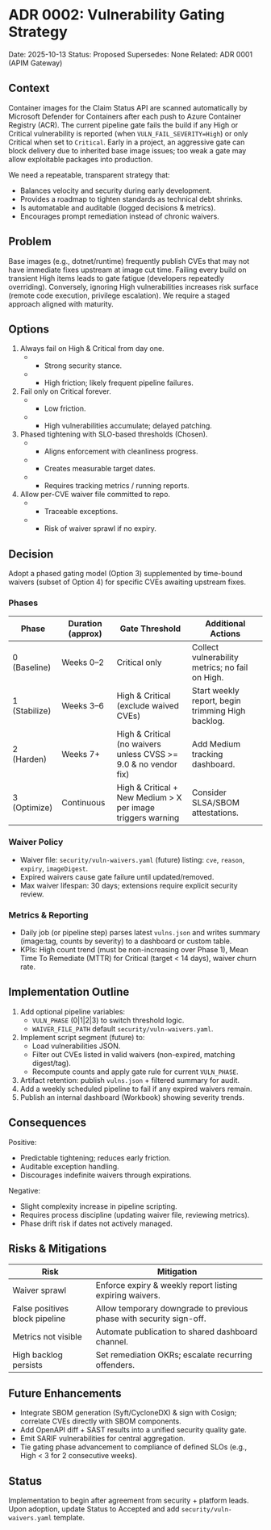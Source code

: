 # ADR 0002: Vulnerability Gating Strategy

Date: 2025-10-13
Status: Proposed
Supersedes: None
Related: ADR 0001 (APIM Gateway)

## Context
Container images for the Claim Status API are scanned automatically by Microsoft Defender for Containers after each push to Azure Container Registry (ACR). The current pipeline gate fails the build if any High or Critical vulnerability is reported (when `VULN_FAIL_SEVERITY=High`) or only Critical when set to `Critical`. Early in a project, an aggressive gate can block delivery due to inherited base image issues; too weak a gate may allow exploitable packages into production.

We need a repeatable, transparent strategy that:
- Balances velocity and security during early development.
- Provides a roadmap to tighten standards as technical debt shrinks.
- Is automatable and auditable (logged decisions & metrics).
- Encourages prompt remediation instead of chronic waivers.

## Problem
Base images (e.g., dotnet/runtime) frequently publish CVEs that may not have immediate fixes upstream at image cut time. Failing every build on transient High items leads to gate fatigue (developers repeatedly overriding). Conversely, ignoring High vulnerabilities increases risk surface (remote code execution, privilege escalation). We require a staged approach aligned with maturity.

## Options
1. Always fail on High & Critical from day one.
   - + Strong security stance.
   - - High friction; likely frequent pipeline failures.
2. Fail only on Critical forever.
   - + Low friction.
   - - High vulnerabilities accumulate; delayed patching.
3. Phased tightening with SLO-based thresholds (Chosen).
   - + Aligns enforcement with cleanliness progress.
   - + Creates measurable target dates.
   - - Requires tracking metrics / running reports.
4. Allow per-CVE waiver file committed to repo.
   - + Traceable exceptions.
   - - Risk of waiver sprawl if no expiry.

## Decision
Adopt a phased gating model (Option 3) supplemented by time-bound waivers (subset of Option 4) for specific CVEs awaiting upstream fixes.

### Phases
| Phase | Duration (approx) | Gate Threshold | Additional Actions |
|-------|-------------------|----------------|--------------------|
| 0 (Baseline) | Weeks 0–2 | Critical only | Collect vulnerability metrics; no fail on High. |
| 1 (Stabilize) | Weeks 3–6 | High & Critical (exclude waived CVEs) | Start weekly report, begin trimming High backlog. |
| 2 (Harden) | Weeks 7+ | High & Critical (no waivers unless CVSS >= 9.0 & no vendor fix) | Add Medium tracking dashboard. |
| 3 (Optimize) | Continuous | High & Critical + New Medium > X per image triggers warning | Consider SLSA/SBOM attestations. |

### Waiver Policy
- Waiver file: `security/vuln-waivers.yaml` (future) listing: `cve`, `reason`, `expiry`, `imageDigest`.
- Expired waivers cause gate failure until updated/removed.
- Max waiver lifespan: 30 days; extensions require explicit security review.

### Metrics & Reporting
- Daily job (or pipeline step) parses latest `vulns.json` and writes summary (image:tag, counts by severity) to a dashboard or custom table.
- KPIs: High count trend (must be non-increasing over Phase 1), Mean Time To Remediate (MTTR) for Critical (target < 14 days), waiver churn rate.

## Implementation Outline
1. Add optional pipeline variables:
   - `VULN_PHASE` (0|1|2|3) to switch threshold logic.
   - `WAIVER_FILE_PATH` default `security/vuln-waivers.yaml`.
2. Implement script segment (future) to:
   - Load vulnerabilities JSON.
   - Filter out CVEs listed in valid waivers (non-expired, matching digest/tag).
   - Recompute counts and apply gate rule for current `VULN_PHASE`.
3. Artifact retention: publish `vulns.json` + filtered summary for audit.
4. Add a weekly scheduled pipeline to fail if any expired waivers remain.
5. Publish an internal dashboard (Workbook) showing severity trends.

## Consequences
Positive:
- Predictable tightening; reduces early friction.
- Auditable exception handling.
- Discourages indefinite waivers through expirations.

Negative:
- Slight complexity increase in pipeline scripting.
- Requires process discipline (updating waiver file, reviewing metrics).
- Phase drift risk if dates not actively managed.

## Risks & Mitigations
| Risk | Mitigation |
|------|------------|
| Waiver sprawl | Enforce expiry & weekly report listing expiring waivers. |
| False positives block pipeline | Allow temporary downgrade to previous phase with security sign-off. |
| Metrics not visible | Automate publication to shared dashboard channel. |
| High backlog persists | Set remediation OKRs; escalate recurring offenders. |

## Future Enhancements
- Integrate SBOM generation (Syft/CycloneDX) & sign with Cosign; correlate CVEs directly with SBOM components.
- Add OpenAPI diff + SAST results into a unified security quality gate.
- Emit SARIF vulnerabilities for central aggregation.
- Tie gating phase advancement to compliance of defined SLOs (e.g., High < 3 for 2 consecutive weeks).

## Status
Implementation to begin after agreement from security + platform leads. Upon adoption, update Status to Accepted and add `security/vuln-waivers.yaml` template.
